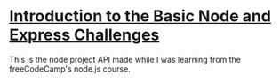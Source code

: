 # [Introduction to the Basic Node and Express Challenges](https://www.freecodecamp.org/learn/apis-and-microservices/basic-node-and-express/)

This is the node project API made while I was learning from the freeCodeCamp's node.js course.
